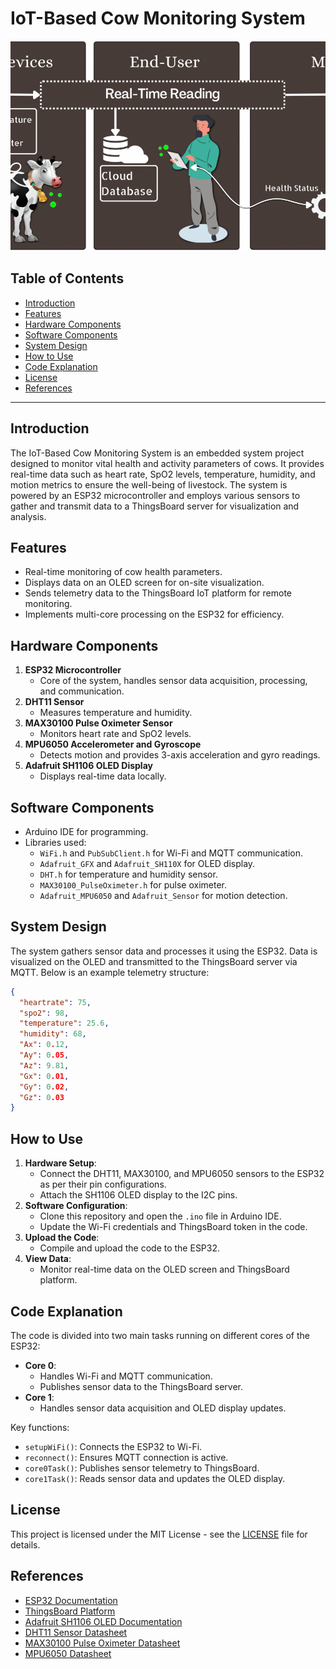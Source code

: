 # IoT-Based Cow Monitoring System

![System Workflow](Diagram.png)

## Table of Contents

- [Introduction](#introduction)
- [Features](#features)
- [Hardware Components](#hardware-components)
- [Software Components](#software-components)
- [System Design](#system-design)
- [How to Use](#how-to-use)
- [Code Explanation](#code-explanation)
- [License](#license)
- [References](#references)

---

## Introduction

The IoT-Based Cow Monitoring System is an embedded system project designed to monitor vital health and activity parameters of cows. It provides real-time data such as heart rate, SpO2 levels, temperature, humidity, and motion metrics to ensure the well-being of livestock. The system is powered by an ESP32 microcontroller and employs various sensors to gather and transmit data to a ThingsBoard server for visualization and analysis.

## Features

- Real-time monitoring of cow health parameters.
- Displays data on an OLED screen for on-site visualization.
- Sends telemetry data to the ThingsBoard IoT platform for remote monitoring.
- Implements multi-core processing on the ESP32 for efficiency.

## Hardware Components

1. **ESP32 Microcontroller**
   - Core of the system, handles sensor data acquisition, processing, and communication.
2. **DHT11 Sensor**
   - Measures temperature and humidity.
3. **MAX30100 Pulse Oximeter Sensor**
   - Monitors heart rate and SpO2 levels.
4. **MPU6050 Accelerometer and Gyroscope**
   - Detects motion and provides 3-axis acceleration and gyro readings.
5. **Adafruit SH1106 OLED Display**
   - Displays real-time data locally.

## Software Components

- Arduino IDE for programming.
- Libraries used:
  - `WiFi.h` and `PubSubClient.h` for Wi-Fi and MQTT communication.
  - `Adafruit_GFX` and `Adafruit_SH110X` for OLED display.
  - `DHT.h` for temperature and humidity sensor.
  - `MAX30100_PulseOximeter.h` for pulse oximeter.
  - `Adafruit_MPU6050` and `Adafruit_Sensor` for motion detection.

## System Design

The system gathers sensor data and processes it using the ESP32. Data is visualized on the OLED and transmitted to the ThingsBoard server via MQTT. Below is an example telemetry structure:

```json
{
  "heartrate": 75,
  "spo2": 98,
  "temperature": 25.6,
  "humidity": 68,
  "Ax": 0.12,
  "Ay": 0.05,
  "Az": 9.81,
  "Gx": 0.01,
  "Gy": 0.02,
  "Gz": 0.03
}
```

## How to Use

1. **Hardware Setup**:
   - Connect the DHT11, MAX30100, and MPU6050 sensors to the ESP32 as per their pin configurations.
   - Attach the SH1106 OLED display to the I2C pins.
2. **Software Configuration**:
   - Clone this repository and open the `.ino` file in Arduino IDE.
   - Update the Wi-Fi credentials and ThingsBoard token in the code.
3. **Upload the Code**:
   - Compile and upload the code to the ESP32.
4. **View Data**:
   - Monitor real-time data on the OLED screen and ThingsBoard platform.

## Code Explanation

The code is divided into two main tasks running on different cores of the ESP32:

- **Core 0**:
  - Handles Wi-Fi and MQTT communication.
  - Publishes sensor data to the ThingsBoard server.
- **Core 1**:
  - Handles sensor data acquisition and OLED display updates.

Key functions:

- `setupWiFi()`: Connects the ESP32 to Wi-Fi.
- `reconnect()`: Ensures MQTT connection is active.
- `core0Task()`: Publishes sensor telemetry to ThingsBoard.
- `core1Task()`: Reads sensor data and updates the OLED display.

## License

This project is licensed under the MIT License - see the [LICENSE](LICENSE) file for details.

## References

- [ESP32 Documentation](https://docs.espressif.com/projects/esp-idf/en/latest/)
- [ThingsBoard Platform](https://thingsboard.io/)
- [Adafruit SH1106 OLED Documentation](https://learn.adafruit.com/monochrome-oled-breakouts)
- [DHT11 Sensor Datasheet](https://www.sparkfun.com/datasheets/Sensors/Temperature/DHT11.pdf)
- [MAX30100 Pulse Oximeter Datasheet](https://datasheets.maximintegrated.com/en/ds/MAX30100.pdf)
- [MPU6050 Datasheet](https://invensense.tdk.com/products/motion-tracking/6-axis/mpu-6050/)

